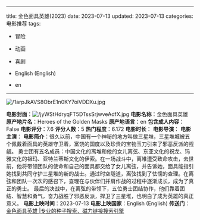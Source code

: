 
---
title: 金色面具英雄(2023)
date: 2023-07-13
updated: 2023-07-13
categories: 电影推荐
tags:

- 冒险
- 动画
- 喜剧

- English (English)
- en
---

<img src="https://image.tmdb.org/t/p/original/1arpJkAVS8ObrE1n0KY7oiVDDXu.jpg" alt="/1arpJkAVS8ObrE1n0KY7oiVDDXu.jpg" title="/1arpJkAVS8ObrE1n0KY7oiVDDXu.jpg">

**电影封面**：<img src="https://image.tmdb.org/t/p/w200/jyWStHdryqFT5DTssSrjwveAdfX.jpg" alt="/jyWStHdryqFT5DTssSrjwveAdfX.jpg" title="/jyWStHdryqFT5DTssSrjwveAdfX.jpg">
**电影名称**：金色面具英雄
**原产地片名**：Heroes of the Golden Masks
**原产地语言**：en
**包含成人内容**：False
**电影评分**：7.6
**评分人数**：5
**热门程度**：6.172
**电影时长**：
**电影导演**：
**电影主演**：
**电影简介**：很久以前，中国有一个神秘的地方叫做三星堆，三星堆城被五个佩戴着面具的英雄守卫着，富饶的国度以及珍贵的宝物玉刀引来了邪恶反派的觊觎。 勇士团有五名成员：中国文化的离堆和他的女儿离弦、东亚文化的祝龙、玛雅文化的祖玛、亚特兰蒂斯文化的伊索。在一场战斗中，离堆遭受致命攻击，去世前，他将带领团队的使命和自己的面具都交给了女儿离弦，并告诉她，面具能指引她找到共同守护三星堆的新的战士。通过时空隧道，离弦找到了怯懦的查理。在离弦和团队一次次的感召下，查理在与伙伴们并肩作战的过程中逐渐成长，成为了真正的勇士。 最后的决战中，在离弦的带领下，五位勇士团结协作，他们靠着团结、智慧和勇气，奋力战胜了邪恶反派，捍卫了三星堆，也明白了成为英雄的真正意义。
**电影上映时间**：2023-07-13
**电影上映国家**：English (English)
**传送门**：[金色面具英雄 |专业的种子搜索、磁力链接搜索引擎](https://movie.amd794.com:2083/?search=Heroes%20of%20the%20Golden%20Masks&ordering=&mode=match_phrase&page_size=10&page=1)

